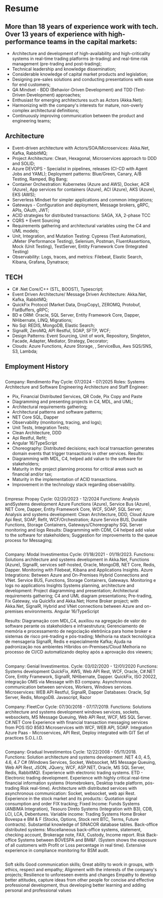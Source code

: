 # Resume

## More than 18 years of experience work with tech. Over 13 years of experience with high-performance teams in the capital markets:
 - Architecture and development of high-availability and high-criticality systems in real-time trading platforms (e-trading) and real-time risk management (pre-trading and post-trading);
 - Technical leadership and knowledge dissemination;
 - Considerable knowledge of capital market products and legislation;
 - Designing pre-sales solutions and conducting presentations with ease for end customers;
 -  QA Mindset - BDD (Behavior-Driven Development) and TDD (Test-Driven Development) approaches;
 - Enthusiast for emerging architectures such as Actors (Akka.Net);
 - Harmonizing with the company's interests for mature, non-overly complex architectural definitions;
 - Continuously improving communication between the product and engineering teams;

## Architecture
 - Event-driven architecture with Actors/SOA/Microservices: Akka.Net, Kafka, RabbitMQ;
 - Project Architecture: Clean, Hexagonal, Microservices approach to DDD and SOLID;
 - Azure DEVOPS - Specialist in pipelines, releases (CI-CD with Agent Jobs and YAML); Deployment patterns: Blue/Green, Canary, A/B Testing, Ramped, Big Bang;
 - Container Orchestration: Kubernetes (Azure and AWS), Docker, ACR (Azure), App services for containers (Azure), ACI (Azure), AKS (Azure), EKS (AWS);
 - Serverless Mindset for simpler applications and common integrations;
 - Gateways - Configuration and deployment, Message brokers, gRPC, APIs, OAuth, JWT;
 -  ACID strategies for distributed transactions: SAGA, XA, 2-phase TCC
 - CQRS + Event Sourcing
 - Requirements gathering and architectural variables using the C4 and UML models;
 - Unit, Integration, and Mutation Testing: Cypress (Test Automation), JMeter (Performance Testing), Selenium, Postman, FluentAssertions, Mock (Unit Testing), TestServer, Entity Framework Core (Integrated Testing)
 - Observability: Logs, traces, and metrics: Filebeat, Elastic Search, Kibana, Grafana, Dynatrace;

## TECH
 - C# .Net Core/C++ (STL, BOOST), Typescript;
 - Event Driven Architecture/ Message Driven Architecture: Akka.Net, Kafka, RabbitMQ;
 - QuickFix Protocol (Market Data, DropCopy), ZEROMQ, Protobuf, FlatBuffers, gRPC;
 - BD e ORM: Oracle, SQL Server, Entity Framework Core, Dapper, NHibernate, LINQ, Migrations;
 - No Sql: REDIS, MongoDB, Elastic Search;
 - SignalR, ZeroMQ, API Restful, SOAP, SFTP, WCF;
 - Design Patterns: Event Sourcing, Unit of work, Repository, Singleton, Facade, Adapter, Mediator, Strategy, Decorator;
 - Clouds: Azure Functions, Azure Storage, , ServiceBus, Aws SQS/SNS, S3,   Lambda;


## Employment History
##
Company: Rendimento Pay					                                                                  Cycle: 07/2024 - 07/2025
Roles: Systems Architecture and Software Engineering
Architecture and Staff Engineer:
 - Pix, Financial Distributed Services, QR Code, Pix Copy and Paste
 - Diagramming and presenting projects in C4, MDL, and UML;
 - Architectural requirements gathering;
 - Architectural patterns and software patterns;
 - NET Core SQL, Dapper
 - Observability (monitoring, tracing, and logs);
 - Unit Tests, Integration Tests;
 - Clean Architecture, DDD
 - Api Restful, Refit;
 - Angular 16/TypeScript
 - Choreography: Distributed decisions; each local transaction generates domain events that trigger transactions in other services.
Results:
 - Diagramming with MDL, C4, helped add value to the software for stakeholders; 
 - Maturity in the project planning process for critical areas such as financial and/or tax;
 - Maturity in the implementation of ACID transactions.
 - Improvement in the technology stack regarding observability.

##

Empresa:  Propay                                                                               Cycle: 02/20/2023 - 12/2024
Functions: Analysis andSystems development Azure Functions (Azure), Service Bus (Azure), NET Core, Dapper, Entity Framework Core, WCF, SOAP, SQL Server;
Analysis and systems development:
Clean Architecture, DDD, Cloud Azure
Api Rest, SOAP, Refit, WCF/Orchestration;
Azure Service BUS, Durable Functions, Storage Containers, Gateways/Choreography
SQL Server monitoring and logs
Results:
Diagramming with CDM, C4 helped add value to the software for stakeholders;
Suggestion for improvements to the queue process for Messaging;

##

Company:  Modal Investimentos                                      		                          Cycle: 01/18/2021 - 01/19/2023.
Functions: Solutions architecture and systems development in Akka.Net, Functions (Azure),  SignalR, services self-hosted, Oracle, MongoDB, NET Core, Redis, Dapper. 
Monitoring with Filebeat, Kibana and Applications Insights.
Azure Integrations:
Between Azure and On-Premises Hybrid Connections and VNet.
Service BUS, Functions, Storage Containers, Gateways.
Monitoring e logs no applications Insights
Systems planning, architecture and development:
Project diagramming and presentation;
Architectural requirements gathering;
C4 and UML diagram presentations;
Pre-trading, Fix Gateway, via Quickfix and Akka.Net;
Home Broker project; with Akka.Net, SignalR,
Hybrid and VNet connections between Azure and on-premises environments.
Angular 16/TypeScript

Results:
Diagramação com MDL,C4, auxiliou na agregação de valor do software perante os
stakeholders e infraestrutura;
Gerenciamento de memória e processamento de negociação eletrônica para home broker e sistemas de risco pré-trading e pós-trading;
Melhoria na stack tecnológica de mensageria SignalR, Redis e especialmente Kafka;
Ajuda na padronização nos ambientes Híbridos on-Premises/Cloud
Melhoria no processo de CI/CD automatizando deploy após a aprovação dos viewers;

##

Company: Genial Investimentos.                                                         Cycle: 03/02/2020 - 12/01/2020
Functions: Systems development QuickFix, AWS, Web API Rest, WCF, Oracle, C#.NET Core, Entity Framework, SignalR, NHibernate, Dapper.
QuickFix, ISO 20022, integração OMS via Message with B3 company.
Asynchronous communication between services, Workers, Windows services.
Microservices: WEB API Restful, SignalR, Dapper
Databases: Oracle, Sql Server, Redis, MongoDB.
Javascript, Razor


Company: FleetCor                                                                             Cycle: 07/30/2018 - 07/17/2019.
Functions: Solutions architecture and systems development windows services, sockets, websockets, MS Message Queuing, Web API Rest, WCF, MS SQL Server. C#.NET Core
Experience with financial transaction messaging services from POS ISO 8583
Microservices with WCF, WEB API, SOAP.
Integration Azure Paas - Microservices, API Rest, Deploy integrated with GIT
Set of practices S.O.L.I.D.

##

Company: Gradual Investimentos                                                        Cycle: 12/22/2008 - 05/11/2018.
Functions: Solution architecture and systems development .NET 4.0, 4.5, 4.6, 4.7 C# (Windows Services, Socket, Websocket, MS Message Queuing, Web API Rest, JSON, JQuery, WCF, ASP.NET, Oracle, MS SQL Server, Redis, RabbitMQ). 
Experience with electronic trading systems. ETD - Electronic trading development.
Experience with highly critical real-time financial information systems (Homebrokers, Desktop trade platform, pós-trading Risk real-time). 
Architecture with distributed services with asynchronous communication: Socket, websocket, web api Rest.
Experience in the stock market and its products::
Quotation signal consumption and order FIX tracking;
Fixed Income: Funds Systems (ANBIMA Integration), Tesouro Direto Systems (Integration with B3), CDB, LCI, LCA, Debentures.
Variable income: Trading Systems Home Broker Bovespa e BM & F (Stocks, Options, Stock rent BTC, Terms, Future contracts).
Substantial knowledge of SINACOR database tables.
Back-office distributed systems:
Miscellaneous back-office systems, statement, checking account, Brokerage note, FAX, Custody, Income report.
Risk Back-office Systems between BOVESPA and BM&F. (System shows the exposure of all customers with Profit or Loss percentage in real time).
Extensive experience in compliance monitoring for BSM audit.

##

Soft skills
Good communication skills;
Great ability to work in groups, with ethics, respect and empathy;
Alignment with the interests of the company's projects;
Resilience to unforeseen events and changes
Empathy to develop better attitudes, capture ideas from other people for concise and effective professional development, thus developing better learning and adding personal and professional values


